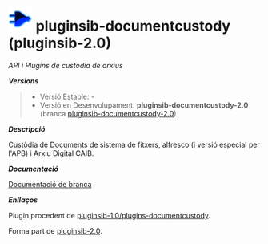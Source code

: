# ![Logo](https://github.com/GovernIB/maven/raw/binaris/pluginsib/projectinfo_Attachments/icon.jpg) pluginsib-documentcustody  (pluginsib-2.0)
*API i Plugins de custodia de arxius*

***Versions***

> - Versió Estable: -
> - Versió en Desenvolupament: __pluginsib-documentcustody-2.0__ (branca [pluginsib-documentcustody-2.0](../../tree/pluginsib-documentcustody-2.0))


***Descripció***

Custòdia de Documents de sistema de fitxers, alfresco (i versió especial per l'APB) i Arxiu Digital CAIB.

***Documentació***

[Documentació de branca](../../tree/pluginsib-documentcustody-2.0#documentaci%C3%B3)

***Enllaços***

Plugin procedent de [pluginsib-1.0/plugins-documentcustody](https://github.com/GovernIB/pluginsib/tree/pluginsib-1.0/plugins-documentcustody).  

Forma part de [pluginsib-2.0](https://github.com/GovernIB/pluginsib/tree/pluginsib-2.0).
